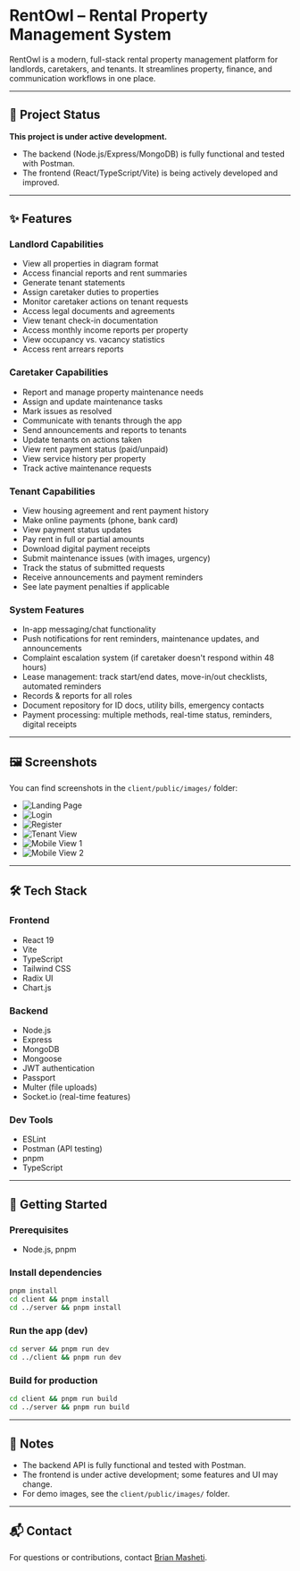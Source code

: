 # RentOwl – Rental Property Management System

RentOwl is a modern, full-stack rental property management platform for landlords, caretakers, and tenants. It streamlines property, finance, and communication workflows in one place.

---

## 🚧 Project Status

**This project is under active development.**  
- The backend (Node.js/Express/MongoDB) is fully functional and tested with Postman.
- The frontend (React/TypeScript/Vite) is being actively developed and improved.

---

## ✨ Features

### Landlord Capabilities
- View all properties in diagram format
- Access financial reports and rent summaries
- Generate tenant statements
- Assign caretaker duties to properties
- Monitor caretaker actions on tenant requests
- Access legal documents and agreements
- View tenant check-in documentation
- Access monthly income reports per property
- View occupancy vs. vacancy statistics
- Access rent arrears reports

### Caretaker Capabilities
- Report and manage property maintenance needs
- Assign and update maintenance tasks
- Mark issues as resolved
- Communicate with tenants through the app
- Send announcements and reports to tenants
- Update tenants on actions taken
- View rent payment status (paid/unpaid)
- View service history per property
- Track active maintenance requests

### Tenant Capabilities
- View housing agreement and rent payment history
- Make online payments (phone, bank card)
- View payment status updates
- Pay rent in full or partial amounts
- Download digital payment receipts
- Submit maintenance issues (with images, urgency)
- Track the status of submitted requests
- Receive announcements and payment reminders
- See late payment penalties if applicable

### System Features
- In-app messaging/chat functionality
- Push notifications for rent reminders, maintenance updates, and announcements
- Complaint escalation system (if caretaker doesn't respond within 48 hours)
- Lease management: track start/end dates, move-in/out checklists, automated reminders
- Records & reports for all roles
- Document repository for ID docs, utility bills, emergency contacts
- Payment processing: multiple methods, real-time status, reminders, digital receipts

---

## 🖼️ Screenshots

You can find screenshots in the `client/public/images/` folder:

- ![Landing Page](./client/public/images/landingpage.png)
- ![Login](./client/public/images/login.png)
- ![Register](./client/public/images/register.png)
- ![Tenant View](./client/public/images/addingtenants.png)
- ![Mobile View 1](./client/public/images/mobile.png)
- ![Mobile View 2](./client/public/images/mobile2.jpg)


---

## 🛠️ Tech Stack

### Frontend
- React 19
- Vite
- TypeScript
- Tailwind CSS
- Radix UI
- Chart.js

### Backend
- Node.js
- Express
- MongoDB
- Mongoose
- JWT authentication
- Passport
- Multer (file uploads)
- Socket.io (real-time features)

### Dev Tools
- ESLint
- Postman (API testing)
- pnpm
- TypeScript

---

## 🚀 Getting Started

### Prerequisites
- Node.js, pnpm

### Install dependencies
```sh
pnpm install
cd client && pnpm install
cd ../server && pnpm install
```

### Run the app (dev)
```sh
cd server && pnpm run dev
cd ../client && pnpm run dev
```

### Build for production
```sh
cd client && pnpm run build
cd ../server && pnpm run build
```

---

## 📢 Notes

- The backend API is fully functional and tested with Postman.
- The frontend is under active development; some features and UI may change.
- For demo images, see the `client/public/images/` folder.

---

## 📬 Contact

For questions or contributions, contact [Brian Masheti](mailto:brianmasheti@outlook.com).
